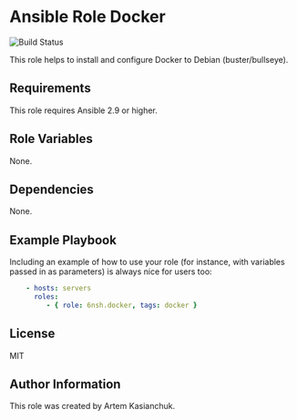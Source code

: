 # Ansible Role Docker

![Build Status](https://github.com/6nsh/ansible-role-docker/actions/workflows/ansible-galaxy-ci.yml/badge.svg)

This role helps to install and configure Docker to Debian (buster/bullseye).

Requirements
------------

This role requires Ansible 2.9 or higher.

Role Variables
--------------

None.

Dependencies
------------

None.

Example Playbook
----------------

Including an example of how to use your role (for instance, with variables passed in as parameters) is always nice for users too:

```yaml
    - hosts: servers
      roles:
         - { role: 6nsh.docker, tags: docker }
```
License
-------

MIT

Author Information
------------------

This role was created by Artem Kasianchuk.
